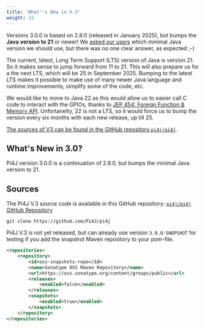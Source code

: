 ```yaml
---
title: 'What''s New in V.3'
weight: 22
---
```


Versions 3.0.0 is based on 2.8.0 (released in January 2025), but bumps the **Java version to 21** or newer! We [asked our users](https://github.com/Pi4J/pi4j/discussions/409) which minimal Java version we should use, but there was no one clear answer, as expected ;-)

The current, latest, Long Term Support (LTS) version of Java is version 21. So it makes sense to jump forward from 11 to 21. This will also prepare us for a the next LTS, which will be 25 in September 2025. Bumping to the latest LTS makes it possible to make use of many newer Java language and runtime improvements, simplify some of the code, etc.

We would like to move to Java 22 as this would allow us to easier call C code to interact with the GPIOs, thanks to [JEP 454: Foreign Function & Memory API](https://openjdk.org/jeps/454). Unfortanelty, 22 is not a LTS, so it would force us to bump the version every six months with each new release, up till 25.

[The sources of V3 can be found in the GitHub repository `pi4j/pi4j`](https://github.com/Pi4J/pi4j).

## What's New in 3.0?

Pi4J version 3.0.0 is a continuation of 2.8.0, but bumps the minimal Java version to 21.

## Sources

The Pi4J V.3 source code is available in this GitHub repository: [`pi4j/pi4j` GitHub Repository](https://github.com/Pi4J/pi4j)

```shell
git clone https://github.com/Pi4J/pi4j
```

Pi4J V.3 is not yet released, but can already use version `3.0.0-SNAPSHOT` for testing if you add the snapshot Maven repository to your pom-file.

```xml
<repositories>
    <repository>
        <id>oss-snapshots-repo</id>
        <name>Sonatype OSS Maven Repository</name>
        <url>https://oss.sonatype.org/content/groups/public</url>
        <releases>
            <enabled>false</enabled>
        </releases>
        <snapshots>
            <enabled>true</enabled>
        </snapshots>
    </repository>
</repositories>
```